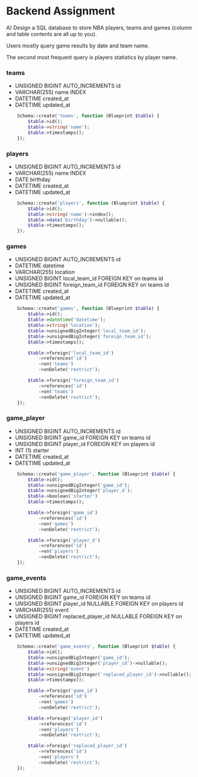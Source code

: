 # Backend Assignment

A) Design a SQL database to store NBA players, teams and games (column and table contents are all up to you). 

Users mostly query game results by date and team name. 

The second most frequent query is players statistics by player name.

### teams
- UNSIGNED BIGINT AUTO_INCREMENTS id
- VARCHAR(255) name INDEX
- DATETIME created_at
- DATETIME updated_at

```php
    Schema::create('teams', function (Blueprint $table) {
        $table->id();
        $table->string('name');
        $table->timestamps();
    });
```

### players
- UNSIGNED BIGINT AUTO_INCREMENTS id
- VARCHAR(255) name INDEX
- DATE birthday
- DATETIME created_at
- DATETIME updated_at

```php
    Schema::create('players', function (Blueprint $table) {
        $table->id();
        $table->string('name')->index();
        $table->date('birthday')->nullable();
        $table->timestamps();
    });
```

### games
- UNSIGNED BIGINT AUTO_INCREMENTS id
- DATETIME datetime
- VARCHAR(255) location
- UNSIGNED BIGINT local_team_id FOREIGN KEY on teams id
- UNSIGNED BIGINT foreign_team_id FOREIGN KEY on teams id
- DATETIME created_at
- DATETIME updated_at

```php
    Schema::create('games', function (Blueprint $table) {
        $table->id();
        $table->datetime('datetime');
        $table->string('location');
        $table->unsignedBigInteger('local_team_id');
        $table->unsignedBigInteger('foreign_team_id');
        $table->timestamps();

        $table->foreign('local_team_id')
            ->references('id')
            ->on('teams')
            ->onDelete('restrict');

        $table->foreign('foreign_team_id')
            ->references('id')
            ->on('teams')
            ->onDelete('restrict');
    });
```

### game_player
- UNSIGNED BIGINT AUTO_INCREMENTS id
- UNSIGNED BIGINT game_id FOREIGN KEY on teams id
- UNSIGNED BIGINT player_id FOREIGN KEY on players id
- INT (1) starter
- DATETIME created_at
- DATETIME updated_at

```php
    Schema::create('game_player', function (Blueprint $table) {
        $table->id();
        $table->unsignedBigInteger('game_id');
        $table->unsignedBigInteger('player_d');
        $table->boolean('starter')
        $table->timestamps();

        $table->foreign('game_id')
            ->references('id')
            ->on('games')
            ->onDelete('restrict');

        $table->foreign('player_d')
            ->references('id')
            ->on('players')
            ->onDelete('restrict');
    });
```

### game_events
- UNSIGNED BIGINT AUTO_INCREMENTS id
- UNSIGNED BIGINT game_id FOREIGN KEY on teams id
- UNSIGNED BIGINT player_id NULLABLE FOREIGN KEY on players id
- VARCHAR(255) event
- UNSIGNED BIGINT replaced_player_id NULLABLE FOREIGN KEY on players id
- DATETIME created_at
- DATETIME updated_at

```php
    Schema::create('game_events', function (Blueprint $table) {
        $table->id();
        $table->unsignedBigInteger('game_id');
        $table->unsignedBigInteger('player_id')->nullable();
        $table->string('event')
        $table->unsignedBigInteger('replaced_player_id')->nullable();
        $table->timestamps();

        $table->foreign('game_id')
            ->references('id')
            ->on('games')
            ->onDelete('restrict');

        $table->foreign('player_id')
            ->references('id')
            ->on('players')
            ->onDelete('restrict');

        $table->foreign('replaced_player_id')
            ->references('id')
            ->on('players')
            ->onDelete('restrict');
    });
```
